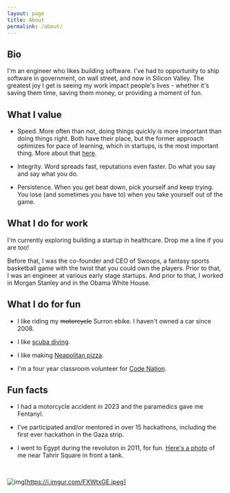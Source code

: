 ```yaml
---
layout: page
title: About
permalink: /about/
---
```


## Bio

I'm an engineer who likes building software. I've had to opportunity to ship software in government, on wall street, and now in Silicon Valley. The greatest joy I get is seeing my work impact people's lives - whether it's saving them time, saving them money, or providing a moment of fun.

## What I value

* Speed. More often than not, doing things quickly is more important than doing things right. Both have their place, but the former approach optimizes for pace of learning, which in startups, is the most important thing. More about that [here](https://dopeboy.github.io/speed/).

* Integrity. Word spreads fast, reputations even faster. Do what you say and say what you do.

* Persistence. When you get beat down, pick yourself and keep trying. You lose (and sometimes you have to) when you take yourself out of the game.

## What I do for work

I'm currently exploring building a startup in healthcare. Drop me a line if you are too! 

Before that, I was the co-founder and CEO of Swoops, a fantasy sports basketball game with the twist that you could own the players. Prior to that, I was an engineer at various early stage startups. And prior to that, I worked in Morgan Stanley and in the Obama White House.

## What I do for fun

* I like riding my ~~motorcycle~~ Surron ebike. I haven't owned a car since 2008.

* I like [scuba diving](http://dopeboy.github.io/liveaboard/).

* I like making [Neapolitan pizza](http://dopeboy.github.io/roccbox-pizza/).

* I'm a four year classroom volunteer for [Code Nation](https://codenation.org/).

## Fun facts

* I had a motorcycle accident in 2023 and the paramedics gave me Fentanyl.

* I've participated and/or mentored in over 15 hackathons, including the first ever hackathon in the Gaza strip.

* I went to Egypt during the revoluton in 2011, for fun. [Here's a photo](https://photos.app.goo.gl/zEURWZaeWx96k1nM8) of me near Tahrir Square in front a tank.

<br/>

![img](https://i.imgur.com/FXWtxGE.jpeg)[https://i.imgur.com/FXWtxGE.jpeg]
